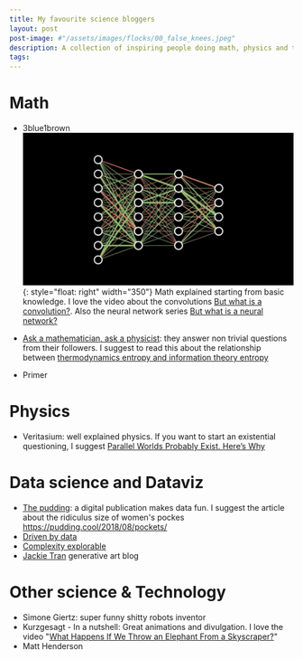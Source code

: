 ```yaml
---
title: My favourite science bloggers
layout: post
post-image: #"/assets/images/flocks/00_false_knees.jpeg"
description: A collection of inspiring people doing math, physics and technology.
tags:
---
```


# Math

- 3blue1brown
![image](/assets/images/inspirations/3b1b_neural-networks.jpeg){: style="float: right" width="350"}
Math explained starting from basic knowledge. I love the video about the convolutions [But what is a convolution?](https://www.youtube.com/watch?v=KuXjwB4LzSA).
Also the neural network series [But what is a neural network?](https://www.youtube.com/watch?v=aircAruvnKk)

- [Ask a mathematician, ask a physicist](https://www.askamathematician.com): they answer non trivial questions from their followers. I suggest to read this about the relationship between [thermodynamics entropy and information theory entropy](https://www.askamathematician.com/2010/01/q-whats-the-relationship-between-entropy-in-the-information-theory-sense-and-the-thermodynamics-sense/)
- Primer

# Physics
- Veritasium: well explained physics. If you want to start an existential questioning, I suggest [Parallel Worlds Probably Exist. Here’s Why](https://www.youtube.com/watch?v=kTXTPe3wahc)

# Data science and Dataviz
- [The pudding](https://pudding.cool/): a digital publication makes data fun. I suggest the article about the ridiculus size of women's pockes https://pudding.cool/2018/08/pockets/
- [Driven by data](https://driven-by-data.net/)
- [Complexity explorable](http://www.complexity-explorables.org/)
- [Jackie Tran](https://art.jacquietran.com/) generative art blog

# Other science & Technology
- Simone Giertz: super funny shitty robots inventor
- Kurzgesagt - In a nutshell: Great animations and divulgation. I love the video "[What Happens If We Throw an Elephant From a Skyscraper?](https://www.youtube.com/watch?v=f7KSfjv4Oq0)"
- Matt Henderson

